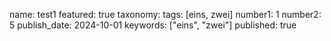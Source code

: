 name: test1
featured: true
taxonomy:
    tags: [eins, zwei]
number1: 1
number2: 5
publish_date: 2024-10-01
keywords: ["eins", "zwei"]
published: true